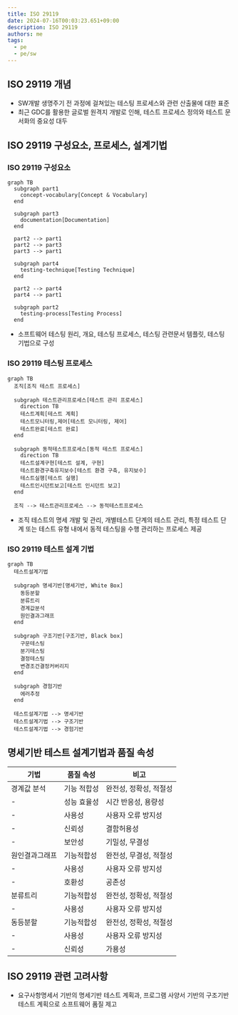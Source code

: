 ```yaml
---
title: ISO 29119
date: 2024-07-16T00:03:23.651+09:00
description: ISO 29119
authors: me
tags:
  - pe
  - pe/sw 
---
```


## ISO 29119 개념

- SW개발 생명주기 전 과정에 걸쳐있는 테스팅 프로세스와 관련 산출물에 대한 표준
- 최근 GDC를 활용한 글로벌 원격지 개발로 인해, 테스트 프로세스 정의와 테스트 문서화의 중요성 대두

## ISO 29119 구성요소, 프로세스, 설계기법

### ISO 29119 구성요소

```mermaid
graph TB
  subgraph part1
    concept-vocabulary[Concept & Vocabulary]
  end

  subgraph part3
    documentation[Documentation]
  end

  part2 --> part1
  part2 --> part3
  part3 --> part1

  subgraph part4
    testing-technique[Testing Technique]
  end

  part2 --> part4
  part4 --> part1

  subgraph part2
    testing-process[Testing Process]
  end
```

- 소프트웨어 테스팅 원리, 개요, 테스팅 프로세스, 테스팅 관련문서 템플릿, 테스팅 기법으로 구성

### ISO 29119 테스팅 프로세스

```mermaid
graph TB
  조직[조직 테스트 프로세스]

  subgraph 테스트관리프로세스[테스트 관리 프로세스]
    direction TB
    테스트계획[테스트 계획]
    테스트모니터링,제어[테스트 모니터링, 제어]
    테스트완료[테스트 완료]
  end

  subgraph 동적테스트프로세스[동적 테스트 프로세스]
    direction TB
    테스트설계구현[테스트 설계, 구현]
    테스트환경구축유지보수[테스트 환경 구축, 유지보수]
    테스트실행[테스트 실행]
    테스트인시던트보고[테스트 인시던트 보고]
  end

  조직 --> 테스트관리프로세스 --> 동적테스트프로세스
```

- 조직 테스트의 명세 개발 및 관리, 개별테스트 단계의 테스트 관리, 특정 테스트 단계 또는 테스트 유형 내에서 동적 테스팅을 수행 관리하는 프로세스 제공

### ISO 29119 테스트 설계 기법

```mermaid
graph TB
  테스트설계기법

  subgraph 명세기반[명세기반, White Box]
    동등분할
    분류트리
    경계값분석
    원인결과그래프
  end

  subgraph 구조기반[구조기반, Black box]
    구문테스팅
    분기테스팅
    결정테스팅
    변경조건결정커버리지
  end

  subgraph 경험기반
    에러추정
  end

  테스트설계기법 --> 명세기반
  테스트설계기법 --> 구조기반
  테스트설계기법 --> 경험기반
```

## 명세기반 테스트 설계기법과 품질 속성

| 기법 | 품질 속성 | 비고 |
| --- | --- | --- |
| 경계값 분석 | 기능 적합성 | 완전성, 정확성, 적절성 |
| - | 성능 효율성 | 시간 반응성, 용량성 |
| - | 사용성 | 사용자 오류 방지성 |
| - | 신뢰성 | 결함허용성 |
| - | 보안성 | 기밀성, 무결성 |
| 원인결과그래프 | 기능적합성 | 완전성, 무결성, 적절성 |
| - | 사용성 | 사용자 오류 방지성 |
| - | 호환성 | 공존성 |
| 분류트리 | 기능적합성 | 완전성, 정확성, 적절성 |
| - | 사용성 | 사용자 오류 방지성 |
| 동등분할 | 기능적합성 | 완전성, 정확성, 적절성 |
| - | 사용성 | 사용자 오류 방지성 |
| - | 신뢰성 | 가용성 |

## ISO 29119 관련 고려사항

- 요구사항명세서 기반의 명세기반 테스트 계획과, 프로그램 사양서 기반의 구조기반 테스트 계획으로 소프트웨어 품질 제고
